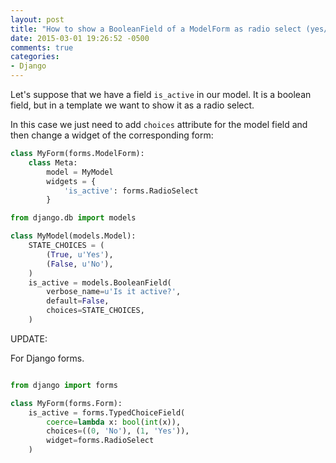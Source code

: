 ```yaml
---
layout: post
title: "How to show a BooleanField of a ModelForm as radio select (yes/no) in Django"
date: 2015-03-01 19:26:52 -0500
comments: true
categories: 
- Django
---
```


Let's suppose that we have a field ``is_active`` in our model. It is a boolean field, but in a template we want to show it as a radio select.

In this case we just need to add ``choices`` attribute for the model field and then change a widget of the corresponding form:

```python forms.py
class MyForm(forms.ModelForm):
    class Meta:
        model = MyModel
        widgets = {
            'is_active': forms.RadioSelect
        }
```

```python forms.py
from django.db import models

class MyModel(models.Model):
    STATE_CHOICES = (
        (True, u'Yes'),
        (False, u'No'),
    )
    is_active = models.BooleanField(
        verbose_name=u'Is it active?',
        default=False,
        choices=STATE_CHOICES,
    )
```

UPDATE:

For Django forms.

```python forms.py

from django import forms

class MyForm(forms.Form):
    is_active = forms.TypedChoiceField(
        coerce=lambda x: bool(int(x)),
        choices=((0, 'No'), (1, 'Yes')),
        widget=forms.RadioSelect
    )
```

